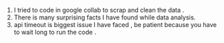 1. I tried to code in google collab to scrap and clean the data .
2. There is many surprising facts I have found while data analysis.
3. api timeout is biggest issue I have faced , be patient because you have to wait long to run the code .

